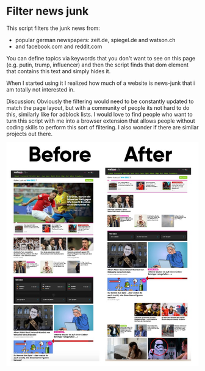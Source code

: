# Filter news junk

This script filters the junk news from:

- popular german newspapers: zeit.de, spiegel.de and watson.ch
- and facebook.com and reddit.com

You can define topics via keywords that you don't want to see on this page (e.g. putin, trump, influencer) and then the script finds that dom element that contains this text and simply hides it.

When I started using it I realized how much of a website is news-junk that i am totally not interested in.

Discussion: Obviously the filtering would need to be constantly updated to match the page layout, but with a community of people its not hard to do this, similarly like for adblock lists. I would love to find people who want to turn this script with me into a browser extension that allows people without coding skills to perform this sort of filtering. I also wonder if there are similar projects out there.

![demo](https://github.com/plotti/filter_news/blob/main/demo.jpg?raw=true)